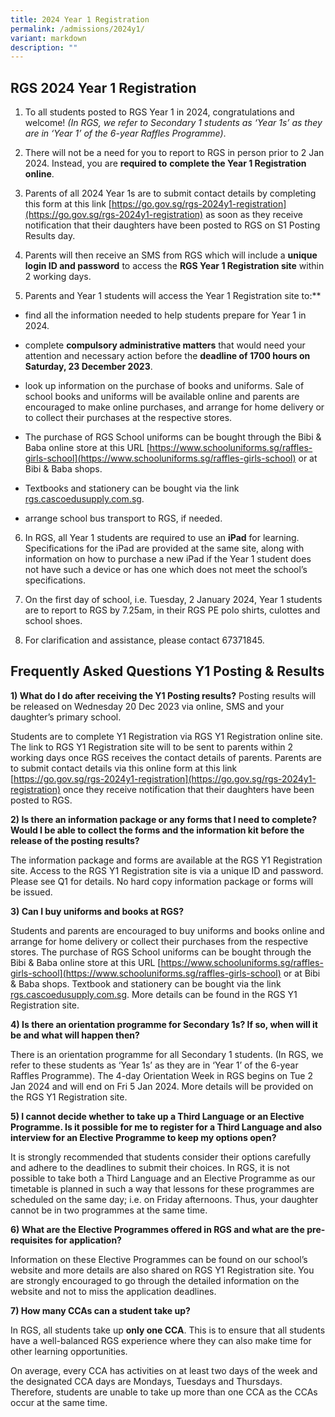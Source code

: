 ```yaml
---
title: 2024 Year 1 Registration
permalink: /admissions/2024y1/
variant: markdown
description: ""
---
```

## **RGS 2024 Year 1 Registration**

1. To all students posted to RGS Year 1 in 2024, congratulations and welcome! *(In RGS, we refer to Secondary 1 students as ‘Year 1s’ as they are in ‘Year 1’ of the 6-year Raffles Programme)*.

2. There will not be a need for you to report to RGS in person prior to 2 Jan 2024. Instead, you are **required to** **complete the Year 1 Registration online**.

3. Parents of all 2024 Year 1s are to submit contact details by completing this form at this link [https://go.gov.sg/rgs-2024y1-registration](https://go.gov.sg/rgs-2024y1-registration) as soon as they receive notification that their daughters have been posted to RGS on S1 Posting Results day.

4. Parents will then receive an SMS from RGS which will include a **unique login ID and password** to access the **RGS Year 1 Registration site** within 2 working days.

5. Parents and Year 1 students will access the Year 1 Registration site to:**

* find all the information needed to help students prepare for Year 1 in 2024.

* complete **compulsory administrative matters** that would need your attention and necessary action before the **deadline of 1700 hours on Saturday, 23 December 2023**.

* look up information on the purchase of books and uniforms. Sale of school books and uniforms will be available online and parents are encouraged to make online purchases, and arrange for home delivery or to collect their purchases at the respective stores. 

* The purchase of RGS School uniforms can be bought through the Bibi & Baba online store at this URL [https://www.schooluniforms.sg/raffles-girls-school](https://www.schooluniforms.sg/raffles-girls-school) or at Bibi & Baba shops. 

* Textbooks and stationery can be bought via the link [rgs.cascoedusupply.com.sg](https://cascoedusupply.com.sg/?schoolid=105).

* arrange school bus transport to RGS, if needed.


6. In RGS, all Year 1 students are required to use an **iPad** for learning. Specifications for the iPad are provided at the same site, along with information on how to purchase a new iPad if the Year 1 student does not have such a device or has one which does not meet the school’s specifications.


7. On the first day of school, i.e. Tuesday, 2 January 2024, Year 1 students are to report to RGS by 7.25am, in their RGS PE polo shirts, culottes and school shoes.


8. For clarification and assistance, please contact 67371845.


## **Frequently Asked Questions Y1 Posting & Results**

**1) What do I do after receiving the Y1 Posting results?**
Posting results will be released on Wednesday 20 Dec 2023 via online, SMS and your daughter’s primary school.

Students are to complete Y1 Registration via RGS Y1 Registration online site. The link to RGS Y1 Registration site will to be sent to parents within 2 working days once RGS receives the contact details of parents. Parents are to submit contact details via this online form at this link [https://go.gov.sg/rgs-2024y1-registration](https://go.gov.sg/rgs-2024y1-registration) once they receive notification that their daughters have been posted to RGS.

**2) Is there an information package or any forms that I need to complete? Would I be able to collect the forms and the information kit before the release of the posting results?**

The information package and forms are available at the RGS Y1 Registration site. Access to the RGS Y1 Registration site is via a unique ID and password. Please see Q1 for details. No hard copy information package or forms will be issued.

**3) Can I buy uniforms and books at RGS?**

Students and parents are encouraged to buy uniforms and books online and arrange for home delivery or collect their purchases from the respective stores. The purchase of RGS School uniforms can be bought through the Bibi & Baba online store at this URL [https://www.schooluniforms.sg/raffles-girls-school](https://www.schooluniforms.sg/raffles-girls-school) or at Bibi & Baba shops. Textbook and stationery can be bought via the link [rgs.cascoedusupply.com.sg](https://cascoedusupply.com.sg/?schoolid=105). More details can be found in the RGS Y1 Registration site.

**4) Is there an orientation programme for Secondary 1s? If so, when will it be and what will happen then?**

There is an orientation programme for all Secondary 1 students. (In RGS, we refer to these students as ‘Year 1s’ as they are in ‘Year 1’ of the 6-year Raffles Programme). The 4-day Orientation Week in RGS begins on Tue 2 Jan 2024 and will end on Fri 5 Jan 2024. More details will be provided on the RGS Y1 Registration site.

**5) I cannot decide whether to take up a Third Language or an Elective Programme. Is it possible for me to register for a Third Language and also interview for an Elective Programme to keep my options open?**

It is strongly recommended that students consider their options carefully and adhere to the deadlines to submit their choices. In RGS, it is not possible to take both a Third Language and an Elective Programme as our timetable is planned in such a way that lessons for these programmes are scheduled on the same day; i.e. on Friday afternoons. Thus, your daughter cannot be in two programmes at the same time.

**6) What are the Elective Programmes offered in RGS and what are the pre-requisites for application?**

Information on these Elective Programmes can be found on our school’s website and more details are also shared on RGS Y1 Registration site. You are strongly encouraged to go through the detailed information on the website and not to miss the application deadlines.

**7) How many CCAs can a student take up?**

In RGS, all students take up **only one CCA**. This is to ensure that all students have a well-balanced RGS experience where they can also make time for other learning opportunities.

On average, every CCA has activities on at least two days of the week and the designated CCA days are Mondays, Tuesdays and Thursdays. Therefore, students are unable to take up more than one CCA as the CCAs occur at the same time.